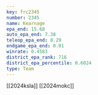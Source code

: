 ```yaml
---
key: frc2345
number: 2345
name: Kearnage
epa_end: 15.68
auto_epa_end: 7.38
teleop_epa_end: 8.29
endgame_epa_end: 0.01
winrate: 0.4583
district_epa_rank: 716
district_epa_percentile: 0.6024
type: Team
---
```

[[2024ksla]]
[[2024mokc]]
